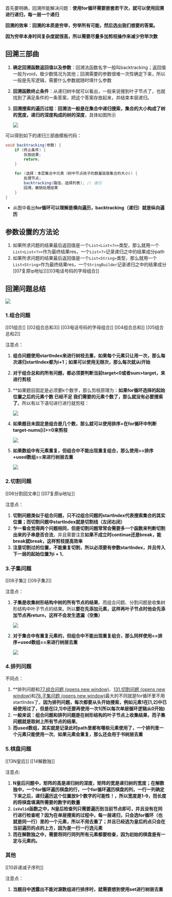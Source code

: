 首先要明确，回溯所能解决问题：**使用for循环需要嵌套若干次，就可以使用回溯进行递归，每一层一个递归**

**回溯的效率：回溯的本质是穷举，穷举所有可能，然后选出我们想要的答案。**

**因为穷举本身时间复杂度就很高，所以需要尽量多加剪枝操作来减少穷举次数**

## 回溯三部曲
1. **确定回溯函数返回值以及参数**：回溯法函数名字一般叫backtracking；返回值一般为void，极少数情况为其他；回溯需要的参数很难一次性确定下来，所以一般是先写逻辑，需要什么参数就随时填什么参数
2. **回溯函数终止条件**：从递归树中就可以看出，一般来说搜到叶子节点了，也就找到了满足条件的一条答案，把这个答案存放起来，并结束本层递归。
3. **回溯搜索的遍历过程**：**回溯法一般是在集合中递归搜索，集合的大小构成了树的宽度，递归的深度构成的树的深度**，具体如图所示

	![](assets/总结/file-20250418151759178.png)

可以得到如下的递归三部曲模板代码：
```java
void backtracking(参数) {
    if (终止条件) {
        存放结果;
        return;
    }

    for (选择：本层集合中元素（树中节点孩子的数量就是集合的大小）) {
        处理节点;
        backtracking(路径，选择列表); // 递归
        回溯，撤销处理结果
    }
}
```
* 从图中看出**for循环可以理解是横向遍历，backtracking（递归）就是纵向遍历**

## 参数设置的方法论
1. 如果所求问题的结果最后返回值是一个`List<List<?>>`类型，那么就用一个`List<List<?>>`作为最终结果res，一个`List<?>`记录递归之中的结果成分path
2. 如果所求问题的结果最后返回值是一个`List<String>`类型，那么就用一个`List<String>`作为最终结果res，一个`StringBuilder`记录递归之中的结果成分[[07复原ip地址]][[03电话号码的字母组合]]

## 回溯问题总结

![](assets/总结/file-20250418150645892.png)
### 1.组合问题
[[01组合]]
[[02组合总和3]]
[[03电话号码的字母组合]]
[[04组合总和]]
[[05组合总和2]]

注意点：
1. **组合问题使用startIndex来进行树枝去重，如果每个元素只让用一次，那么每次递归startIndex都为i+1；如果可以使用无限次，那么每次就从i开始**
2.  **对于组合总和的所有问题，都必须要判断当前target<0或者sum>target，来进行剪枝**
3. **如果题目固定是必须要k个数字，那么剪枝原理为：**如果for循环选择的起始位置之后的元素个数 已经不足 我们需要的元素个数了，那么就没有必要搜索了**。所以有以下语句进行进行就剪枝：

	![](assets/总结/file-20250418161958304.png)
4. **如果题目未固定是组合是几个数，那么就可以使用排序+在for循环中判断target-nums[i]>=0来剪枝**

	![](assets/总结/file-20250418162416876.png)

5. **如果数组中有元素重复，但组合中不能出现重复组合，那么使用==排序+used数组==来进行树层去重**

	![](assets/总结/file-20250418162621690.png)


### 2.切割问题
[[06分割回文串]]
[[07复原ip地址]]

注意点：
1. **切割问题类似于组合问题，只不过组合问题的startIndex代表搜索集合的其实位置；而切割问题中startIndex就是切割线（左闭右闭）**
2. **乍一看会觉得两个问题相同，但是切割问题常常会需要多一个函数来判断切割出来的子串是否合法**，并且需要注意**如果不成立时continue还是break，能break就break，这样剪枝提高效率**
3. **注意切割过的位置，不能重复切割，所以必须要有参数startIndex，并且传入下一层的起始位置为i + 1**。

### 3.子集问题
[[08子集]]
[[09子集2]]

注意点：
1. **子集是收集树形结构中树的所有节点的结果**。而组合问题、分割问题是收集树形结构中叶子节点的结果。所以**要在先添加元素，这样再叶子节点时他会先添加节点再return，这样不会发生遗漏（空集）**

	![](assets/总结/file-20250421130600348.png)
	
2. **对于集合中有重复元素的，但组合中不能出现重复组合，那么同样使用==排序+used数组==来进行树层去重**

	![](assets/总结/file-20250421130714400.png)

### 4.排列问题

不同点：
1. **排列问题和[77.组合问题 (opens new window)](https://programmercarl.com/0077.%E7%BB%84%E5%90%88.html)、[131.切割问题 (opens new window)](https://programmercarl.com/0131.%E5%88%86%E5%89%B2%E5%9B%9E%E6%96%87%E4%B8%B2.html)和[78.子集问题 (opens new window)](https://programmercarl.com/0078.%E5%AD%90%E9%9B%86.html)最大的不同就是for循环里不用startIndex了。**因为排列问题，每次都要从头开始搜索，例如元素1在\[1,2]中已经使用过了，但是在\[2,1]中还要再使用一次1(所以每次单层循环逻辑从0开始)**
2. **一般来说：组合问题和排列问题是在树形结构的叶子节点上收集结果，而子集问题就是取树上所有节点的结果**。
3. **而used数组，其实就是记录此时path里都有哪些元素使用了，一个排列里一个元素只能使用一次**。**如果元素会重复，那么还会用于书树层去重**

### 5.棋盘问题
[[13N皇后]]
[[14解数独]]

注意点:
1. **N皇后问题中，矩阵的高是递归树的深度，矩阵的宽是递归树的宽度；在解数独中，一个for循环遍历棋盘的行，一个for循环遍历棋盘的列，一行一列确定下来之后，递归遍历这个位置放9个数字的可能性！，所以宽度是1-9，而长度的将棋盘填满所需要的数字的数量**
2. **`isValid`函数之中，N皇后检查列只需要遍历到当前节点即可，并且没有在同行进行检查呢？因为在单层搜索的过程中，每一层递归，只会选for循环（也就是同一行）里的一个元素，所以不用去重了；并且已经选为皇后的点只会在当前遍历的点的上方，因为是一行一行选元素**
3. **而在解数独之中，需要将同行同列所有元素都要检查，因为初始的棋盘是有一定与元素的。**
### 其他
[[10非递减子序列]]

注意点：
1. **当题目中透露出不能对源数组进行排序时，就需要想到使用set进行树层去重**